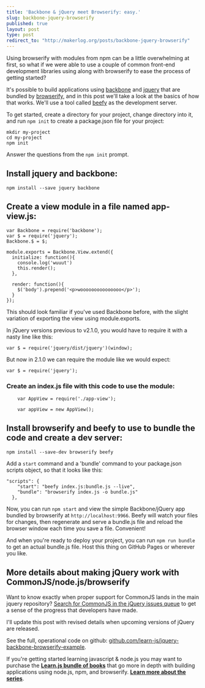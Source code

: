 ```yaml
---
title: 'Backbone & jQuery meet Browserify: easy.'
slug: backbone-jquery-browserify
published: true
layout: post
type: post
redirect_to: "http://makerlog.org/posts/backbone-jquery-browserify"
---
```


Using browserify with modules from npm can be a little overwhelming at first, so what if we were able to use a couple of common front-end development libraries using along with browserify to ease the process of getting started? 

It's possible to build applications using [backbone](https://github.com/jashkenas/backbone) and [jquery](https://github.com/jquery/jquery) that are bundled by [browserify](https://github.com/substack/node-browserify), and in this post we'll take a look at the basics of how that works. We'll use a tool called [beefy](https://github.com/chrisdickinson/beefy) as the development server.

To get started, create a directory for your project, change directory into it, and run `npm init` to create a package.json file for your project:

```
mkdir my-project
cd my-project
npm init
```

Answer the questions from the `npm init` prompt.

## Install jquery and backbone:
`npm install --save jquery backbone`

## Create a view module in a file named app-view.js:

```
var Backbone = require('backbone');
var $ = require('jquery');
Backbone.$ = $;

module.exports = Backbone.View.extend({
  initialize: function(){
    console.log('wuuut')
    this.render();
  },

  render: function(){
    $('body').prepend('<p>wooooooooooooooo</p>');
  }
});
```

This should look familiar if you've used Backbone before, with the slight variation of exporting the view using module.exports.

In jQuery versions previous to v2.1.0, you would have to require it with a nasty line like this:

```
var $ = require('jquery/dist/jquery')(window);
```

But now in 2.1.0 we can require the module like we would expect:

```
var $ = require('jquery');
```

### Create an index.js file with this code to use the module:

```  
    var AppView = require('./app-view');

    var appView = new AppView();
```

## Install browserify and beefy to use to bundle the code and create a dev server:

```
npm install --save-dev browserify beefy
```

Add a `start` command and a 'bundle' command to your package.json scripts object, so that it looks like this:

```
"scripts": {
    "start": "beefy index.js:bundle.js --live",
    "bundle": "browserify index.js -o bundle.js"
  },
```

Now, you can run `npm start` and view the simple Backbone/jQuery app bundled by browserify at `http://localhost:9966`. Beefy will watch your files for changes, then regenerate and serve a bundle.js file and reload the browser window each time you save a file. Convenient!

And when you're ready to deploy your project, you can run `npm run bundle` to get an actual bundle.js file. Host this thing on GitHub Pages or wherever you like.


## More details about making jQuery work with CommonJS/node.js/browserify
Want to know exactly when proper support for CommonJS lands in the main jquery repository? [Search for CommonJS in the jQuery issues queue](http://bugs.jquery.com/search?q=CommonJS) to get a sense of the progress that developers have made.

I'll update this post with revised details when upcoming versions of jQuery are released.

See the full, operational code on github: [github.com/learn-js/jquery-backbone-browserify-example](https://github.com/learn-js/jquery-backbone-browserify-example).

If you're getting started learning javascript & node.js you may want to purchase the **[Learn.js bundle of books](http://gum.co/bundle01)** that go more in depth with building applications using node.js, npm, and browserify. **[Learn more about the series](http://learnjs.io/#books)**.

